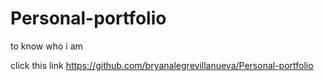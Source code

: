 # Personal-portfolio
to know who i am



click this link
https://github.com/bryanalegrevillanueva/Personal-portfolio
